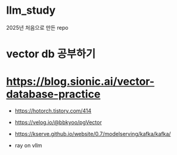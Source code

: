 # llm_study
2025년 처음으로 만든 repo


# vector db 공부하기
# https://blog.sionic.ai/vector-database-practice

- https://hotorch.tistory.com/414
- https://velog.io/@bbkyoo/pgVector


- https://kserve.github.io/website/0.7/modelserving/kafka/kafka/

- ray on vllm
